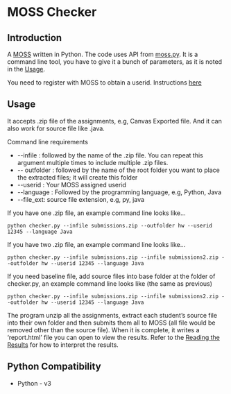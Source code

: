 # MOSS Checker

## Introduction
A [MOSS](http://theory.stanford.edu/~aiken/moss/) written in Python. The code uses API from [moss.py](https://github.com/soachishti/moss.py). It is a command line tool, you have to give it a bunch of parameters, as it is noted in the [Usage](#Usage).

You need to register with MOSS to obtain a userid.  Instructions [here](http://theory.stanford.edu/~aiken/moss/)

## Usage

It accepts  .zip file of the assignments, e.g, Canvas Exported file. And it can also work for source file like .java.

Command line requirements
-   --infile : followed by the name of the  .zip file. You can repeat this argument multiple times to include multiple .zip files. 
-   -- outfolder : followed by the name of the root folder you want to place the extracted files; it will create this folder
-   --userid : Your  MOSS  assigned userid
-   --language : Followed by the programming language, e.g, Python, Java
-  --file_ext: source file extension, e.g, py, java


If you have one .zip file, an example command line looks like…
```
python checker.py --infile submissions.zip --outfolder hw --userid 12345 --language Java
```
If you have two .zip file, an example command line looks like…
```
python checker.py --infile submissions.zip --infile submissions2.zip --outfolder hw --userid 12345 --language Java
```

If you need baseline file, add source files into base folder at the folder of checker.py, an example command line looks like (the same as previous)
```
python checker.py --infile submissions.zip --infile submissions2.zip --outfolder hw --userid 12345 --language Java
```

The program unzip all the assignments, extract each student’s source file into their own folder and then submits them all to MOSS (all file would be removed other than the source file).  When it is complete, it writes a ‘report.html’ file you can open to view the results. Refer to the [Reading the Results](http://moss.stanford.edu/general/format.html) for how to interpret the results.

## Python Compatibility
- Python - v3